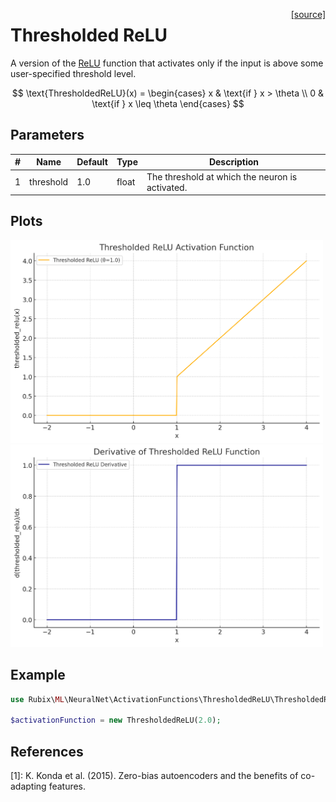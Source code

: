 <span style="float:right;"><a href="https://github.com/RubixML/ML/blob/master/src/NeuralNet/ActivationFunctions/ThresholdedReLU/ThresholdedReLU.php">[source]</a></span>

# Thresholded ReLU
A version of the [ReLU](relu.md) function that activates only if the input is above some user-specified threshold level.

$$
\text{ThresholdedReLU}(x) =
\begin{cases}
x & \text{if } x > \theta \\
0 & \text{if } x \leq \theta
\end{cases}
$$

## Parameters
| # | Name | Default | Type | Description |
|---|---|---|---|---|
| 1 | threshold | 1.0 | float | The threshold at which the neuron is activated. |

## Plots
<img src="../../images/activation-functions/thresholded-relu.png" alt="Thresholded ReLU Function" width="500" height="auto">

<img src="../../images/activation-functions/thresholded-relu-derivative.png" alt="Thresholded ReLU Derivative" width="500" height="auto">

## Example
```php
use Rubix\ML\NeuralNet\ActivationFunctions\ThresholdedReLU\ThresholdedReLU;

$activationFunction = new ThresholdedReLU(2.0);
```

## References
[1]: K. Konda et al. (2015). Zero-bias autoencoders and the benefits of co-adapting features.
